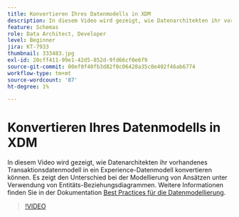 ```yaml
---
title: Konvertieren Ihres Datenmodells in XDM
description: In diesem Video wird gezeigt, wie Datenarchitekten ihr vorhandenes Transaktionsdatenmodell in ein Experience-Datenmodell konvertieren können. Es zeigt den Unterschied bei der Modellierung von Ansätzen unter Verwendung von Entitäts-Beziehungsdiagrammen.
feature: Schemas
role: Data Architect, Developer
level: Beginner
jira: KT-7933
thumbnail: 333483.jpg
exl-id: 20cff411-99e1-42d5-852d-9fd66cf0e6f9
source-git-commit: 00ef0f40fb3d82f0c06428a35c0e402f46ab6774
workflow-type: tm+mt
source-wordcount: '87'
ht-degree: 1%

---
```


# Konvertieren Ihres Datenmodells in XDM

In diesem Video wird gezeigt, wie Datenarchitekten ihr vorhandenes Transaktionsdatenmodell in ein Experience-Datenmodell konvertieren können. Es zeigt den Unterschied bei der Modellierung von Ansätzen unter Verwendung von Entitäts-Beziehungsdiagrammen. Weitere Informationen finden Sie in der Dokumentation [Best Practices für die Datenmodellierung](https://experienceleague.adobe.com/docs/experience-platform/xdm/schema/best-practices.html?lang=de).

>[!VIDEO](https://video.tv.adobe.com/v/333483?learn=on)
